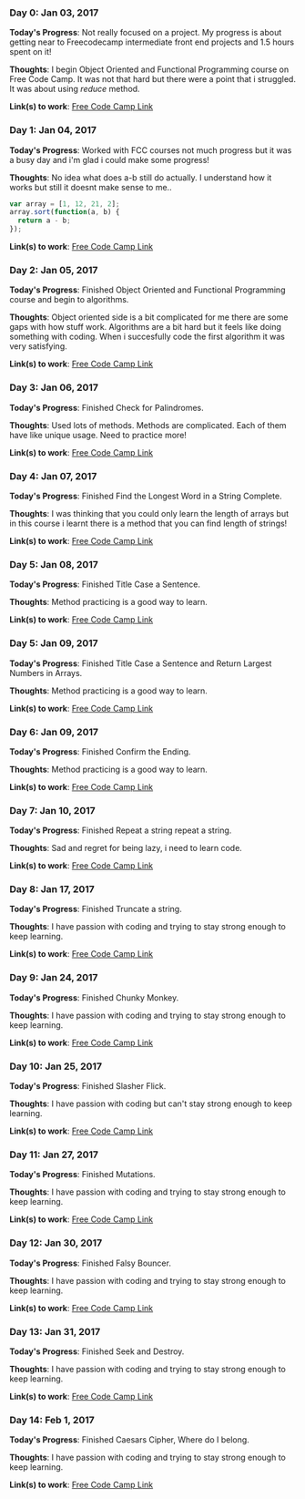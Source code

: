 <!--- # 100 Days Of Code - Log

### Day 0: February 30, 2016 (Example 1)
##### (delete me or comment me out)

**Today's Progress**: Fixed CSS, worked on canvas functionality for the app.

**Thoughts:** I really struggled with CSS, but, overall, I feel like I am slowly getting better at it. Canvas is still new for me, but I managed to figure out some basic functionality.

**Link to work:** [Calculator App](http://www.example.com)

--->

### Day 0: Jan 03, 2017 


**Today's Progress**: Not really focused on a project. My progress is about getting near to Freecodecamp intermediate front end projects and 1.5 hours spent on it!

**Thoughts**: I begin Object Oriented and Functional Programming course on Free Code Camp. It was not that hard but there were a point that i struggled. It was about using *reduce* method. 

**Link(s) to work**: [Free Code Camp Link](https://www.freecodecamp.com/mikailseremet)

### Day 1: Jan 04, 2017 


**Today's Progress**: Worked with FCC courses not much progress but it was a busy day and i'm glad i could make some progress!

**Thoughts**: No idea what does a-b still do actually. I understand how it works but still it doesnt make sense to me..

```javascript
var array = [1, 12, 21, 2];
array.sort(function(a, b) {
  return a - b;
});

```

**Link(s) to work**: [Free Code Camp Link](https://www.freecodecamp.com/mikailseremet) <!--- Have fun --->

### Day 2: Jan 05, 2017 


**Today's Progress**: Finished Object Oriented and Functional Programming course and begin to algorithms. 

**Thoughts**: Object oriented side is a bit complicated for me there are some gaps with how stuff work. Algorithms are a bit hard but it feels like doing something with coding. When i succesfully code the first algorithm it was very satisfying.   

**Link(s) to work**: [Free Code Camp Link](https://www.freecodecamp.com/mikailseremet) <!--- Have more fun --->


### Day 3: Jan 06, 2017 


**Today's Progress**: Finished Check for Palindromes.

**Thoughts**: Used lots of methods. Methods are complicated. Each of them have like unique usage. Need to practice more!   

**Link(s) to work**: [Free Code Camp Link](https://www.freecodecamp.com/mikailseremet) <!--- Have more fun --->


### Day 4: Jan 07, 2017 


**Today's Progress**: Finished Find the Longest Word in a String Complete.

**Thoughts**: I was thinking that you could only learn the length of arrays but in this course i learnt there is a method that you can find length of strings! 

**Link(s) to work**: [Free Code Camp Link](https://www.freecodecamp.com/mikailseremet) <!--- Have more fun --->


### Day 5: Jan 08, 2017 


**Today's Progress**: Finished Title Case a Sentence.

**Thoughts**: Method practicing is a good way to learn. 

**Link(s) to work**: [Free Code Camp Link](https://www.freecodecamp.com/mikailseremet) <!--- Have more fun --->


### Day 5: Jan 09, 2017 


**Today's Progress**: Finished Title Case a Sentence and Return Largest Numbers in Arrays.

**Thoughts**: Method practicing is a good way to learn. 

**Link(s) to work**: [Free Code Camp Link](https://www.freecodecamp.com/mikailseremet) <!--- Have more fun --->




### Day 6: Jan 09, 2017 


**Today's Progress**: Finished Confirm the Ending.

**Thoughts**: Method practicing is a good way to learn. 

**Link(s) to work**: [Free Code Camp Link](https://www.freecodecamp.com/mikailseremet) <!--- Have more fun --->




### Day 7: Jan 10, 2017 


**Today's Progress**: Finished Repeat a string repeat a string.

**Thoughts**: Sad and regret for being lazy, i need to learn code.

**Link(s) to work**: [Free Code Camp Link](https://www.freecodecamp.com/mikailseremet) <!--- Have more fun --->




### Day 8: Jan 17, 2017 


**Today's Progress**: Finished Truncate a string.

**Thoughts**:  I have passion with coding and trying to stay strong enough to keep learning.

**Link(s) to work**: [Free Code Camp Link](https://www.freecodecamp.com/mikailseremet) <!--- Have more fun --->




### Day 9: Jan 24, 2017 


**Today's Progress**: Finished Chunky Monkey.

**Thoughts**: I have passion with coding and trying to stay strong enough to keep learning.

**Link(s) to work**: [Free Code Camp Link](https://www.freecodecamp.com/mikailseremet) <!--- Have more fun --->




### Day 10: Jan 25, 2017 


**Today's Progress**: Finished Slasher Flick.

**Thoughts**: I have passion with coding but can't stay strong enough to keep learning.

**Link(s) to work**: [Free Code Camp Link](https://www.freecodecamp.com/mikailseremet) <!--- Have more fun --->




### Day 11: Jan 27, 2017


**Today's Progress**: Finished Mutations.

**Thoughts**:  I have passion with coding and trying to stay strong enough to keep learning.

**Link(s) to work**: [Free Code Camp Link](https://www.freecodecamp.com/mikailseremet) <!--- Have more fun --->




### Day 12: Jan 30, 2017


**Today's Progress**: Finished Falsy Bouncer.

**Thoughts**: I have passion with coding and trying to stay strong enough to keep learning.

**Link(s) to work**: [Free Code Camp Link](https://www.freecodecamp.com/mikailseremet) <!--- Have more fun --->




### Day 13: Jan 31, 2017


**Today's Progress**: Finished Seek and Destroy.

**Thoughts**: I have passion with coding and trying to stay strong enough to keep learning.

**Link(s) to work**: [Free Code Camp Link](https://www.freecodecamp.com/mikailseremet) <!--- Have more fun --->




### Day 14: Feb 1, 2017


**Today's Progress**: Finished Caesars Cipher, Where do I belong.

**Thoughts**: I have passion with coding and trying to stay strong enough to keep learning.

**Link(s) to work**: [Free Code Camp Link](https://www.freecodecamp.com/mikailseremet) <!--- Have more fun --->


